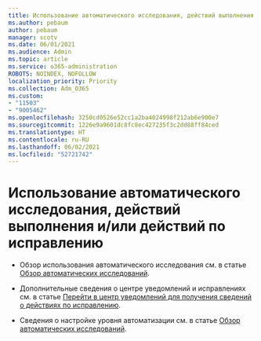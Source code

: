 ```yaml
---
title: Использование автоматического исследования, действий выполнения и/или действий по исправлению
ms.author: pebaum
author: pebaum
manager: scotv
ms.date: 06/01/2021
ms.audience: Admin
ms.topic: article
ms.service: o365-administration
ROBOTS: NOINDEX, NOFOLLOW
localization_priority: Priority
ms.collection: Adm_O365
ms.custom:
- "11503"
- "9005462"
ms.openlocfilehash: 3250cd0526e52cc1a2ba4024998f212ab6e900e7
ms.sourcegitcommit: 1226e9a9601dc8fc8ec427235f3c2dd88ff84ced
ms.translationtype: HT
ms.contentlocale: ru-RU
ms.lasthandoff: 06/02/2021
ms.locfileid: "52721742"
---
```

# <a name="using-automated-investigation-executing-actions-andor-remediation-actions"></a>Использование автоматического исследования, действий выполнения и/или действий по исправлению

- Обзор использования автоматического исследования см. в статье [Обзор автоматических исследований](/microsoft-365/security/defender-endpoint/automated-investigations).

- Дополнительные сведения о центре уведомлений и исправлениях см. в статье [Перейти в центр уведомлений для получения сведений о действиях по исправлению](/security/defender-endpoint/auto-investigation-action-center).

- Сведения о настройке уровня автоматизации см. в статье [Обзор автоматических исследований](/microsoft-365/security/defender-endpoint/automated-investigations).